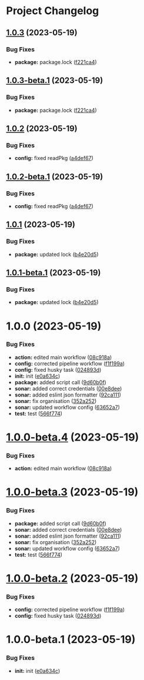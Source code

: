 # Project Changelog

## [1.0.3](https://github.com/StephanGerbeth/paralogs/compare/v1.0.2...v1.0.3) (2023-05-19)


### Bug Fixes

* **package:** package.lock ([f221ca4](https://github.com/StephanGerbeth/paralogs/commit/f221ca4e5ce3f9b9cdbb5a2adc7f27e1773ae74d))

## [1.0.3-beta.1](https://github.com/StephanGerbeth/paralogs/compare/v1.0.2...v1.0.3-beta.1) (2023-05-19)


### Bug Fixes

* **package:** package.lock ([f221ca4](https://github.com/StephanGerbeth/paralogs/commit/f221ca4e5ce3f9b9cdbb5a2adc7f27e1773ae74d))

## [1.0.2](https://github.com/StephanGerbeth/paralogs/compare/v1.0.1...v1.0.2) (2023-05-19)


### Bug Fixes

* **config:** fixed readPkg ([a4def67](https://github.com/StephanGerbeth/paralogs/commit/a4def675ba369b8b560a3a40c582ebaa28420cb2))

## [1.0.2-beta.1](https://github.com/StephanGerbeth/paralogs/compare/v1.0.1...v1.0.2-beta.1) (2023-05-19)


### Bug Fixes

* **config:** fixed readPkg ([a4def67](https://github.com/StephanGerbeth/paralogs/commit/a4def675ba369b8b560a3a40c582ebaa28420cb2))

## [1.0.1](https://github.com/StephanGerbeth/paralogs/compare/v1.0.0...v1.0.1) (2023-05-19)


### Bug Fixes

* **package:** updated lock ([b4e20d5](https://github.com/StephanGerbeth/paralogs/commit/b4e20d551184d503a2ec491455a8af5441b4c1ec))

## [1.0.1-beta.1](https://github.com/StephanGerbeth/paralogs/compare/v1.0.0...v1.0.1-beta.1) (2023-05-19)


### Bug Fixes

* **package:** updated lock ([b4e20d5](https://github.com/StephanGerbeth/paralogs/commit/b4e20d551184d503a2ec491455a8af5441b4c1ec))

# 1.0.0 (2023-05-19)


### Bug Fixes

* **action:** edited main workflow ([08c918a](https://github.com/StephanGerbeth/paralogs/commit/08c918a7792fa15f6baec01d35b991875fe9ca1a))
* **config:** corrected pipeline workflow ([f1f199a](https://github.com/StephanGerbeth/paralogs/commit/f1f199a9e09c8cb4c92bce7e4629ec05d84b9698))
* **config:** fixed husky task ([024893d](https://github.com/StephanGerbeth/paralogs/commit/024893d71e2750b1cfd7aa6fbb66a999788fc1c2))
* **init:** init ([e0a634c](https://github.com/StephanGerbeth/paralogs/commit/e0a634c095f0010eb27f5e66b58296fd6f40046e))
* **package:** added script call ([9d60b0f](https://github.com/StephanGerbeth/paralogs/commit/9d60b0f38cab185a27d0e4435c523dd2436d2576))
* **sonar:** added correct credentials ([00e8dee](https://github.com/StephanGerbeth/paralogs/commit/00e8deed48da64ccd9b19b706d9a2709dfb1e549))
* **sonar:** added eslint json formatter ([92ca111](https://github.com/StephanGerbeth/paralogs/commit/92ca1119a45fd02361c81f014ce6783f1491c431))
* **sonar:** fix organisation ([352a252](https://github.com/StephanGerbeth/paralogs/commit/352a252cb5ce98df3350fff1fe9fd87af7d975cb))
* **sonar:** updated workflow config ([63652a7](https://github.com/StephanGerbeth/paralogs/commit/63652a771177614735a0c4354f7e8dcb3314cd85))
* **test:** test ([566f774](https://github.com/StephanGerbeth/paralogs/commit/566f774f55d017ebaa8a76ca6ce0846d9ae4eca6))

# [1.0.0-beta.4](https://github.com/StephanGerbeth/paralogs/compare/v1.0.0-beta.3...v1.0.0-beta.4) (2023-05-19)


### Bug Fixes

* **action:** edited main workflow ([08c918a](https://github.com/StephanGerbeth/paralogs/commit/08c918a7792fa15f6baec01d35b991875fe9ca1a))

# [1.0.0-beta.3](https://github.com/StephanGerbeth/paralogs/compare/v1.0.0-beta.2...v1.0.0-beta.3) (2023-05-19)


### Bug Fixes

* **package:** added script call ([9d60b0f](https://github.com/StephanGerbeth/paralogs/commit/9d60b0f38cab185a27d0e4435c523dd2436d2576))
* **sonar:** added correct credentials ([00e8dee](https://github.com/StephanGerbeth/paralogs/commit/00e8deed48da64ccd9b19b706d9a2709dfb1e549))
* **sonar:** added eslint json formatter ([92ca111](https://github.com/StephanGerbeth/paralogs/commit/92ca1119a45fd02361c81f014ce6783f1491c431))
* **sonar:** fix organisation ([352a252](https://github.com/StephanGerbeth/paralogs/commit/352a252cb5ce98df3350fff1fe9fd87af7d975cb))
* **sonar:** updated workflow config ([63652a7](https://github.com/StephanGerbeth/paralogs/commit/63652a771177614735a0c4354f7e8dcb3314cd85))
* **test:** test ([566f774](https://github.com/StephanGerbeth/paralogs/commit/566f774f55d017ebaa8a76ca6ce0846d9ae4eca6))

# [1.0.0-beta.2](https://github.com/StephanGerbeth/paralogs/compare/v1.0.0-beta.1...v1.0.0-beta.2) (2023-05-19)


### Bug Fixes

* **config:** corrected pipeline workflow ([f1f199a](https://github.com/StephanGerbeth/paralogs/commit/f1f199a9e09c8cb4c92bce7e4629ec05d84b9698))
* **config:** fixed husky task ([024893d](https://github.com/StephanGerbeth/paralogs/commit/024893d71e2750b1cfd7aa6fbb66a999788fc1c2))

# 1.0.0-beta.1 (2023-05-19)


### Bug Fixes

* **init:** init ([e0a634c](https://github.com/StephanGerbeth/paralogs/commit/e0a634c095f0010eb27f5e66b58296fd6f40046e))
